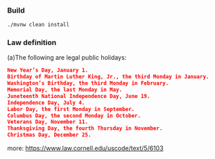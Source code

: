 ### Build 
```bash
./mvnw clean install 
```
### Law definition
(a)The following are legal public holidays:
```json
New Year’s Day, January 1.
Birthday of Martin Luther King, Jr., the third Monday in January.
Washington’s Birthday, the third Monday in February.
Memorial Day, the last Monday in May.
Juneteenth National Independence Day, June 19.
Independence Day, July 4.
Labor Day, the first Monday in September.
Columbus Day, the second Monday in October.
Veterans Day, November 11.
Thanksgiving Day, the fourth Thursday in November.
Christmas Day, December 25.
```
more: https://www.law.cornell.edu/uscode/text/5/6103